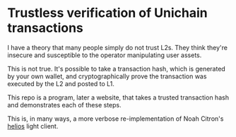 # Trustless verification of Unichain transactions
I have a theory that many people simply do not trust L2s. They think they're insecure and susceptible to the operator manipulating user assets.

This is not true. It's possible to take a transaction hash, which is generated by your own wallet, and cryptographically prove the transaction was executed by the L2 and posted to L1.

This repo is a program, later a website, that takes a trusted transaction hash and demonstrates each of these steps.

This is, in many ways, a more verbose re-implementation of Noah Citron's [helios](https://github.com/a16z/helios) light client.